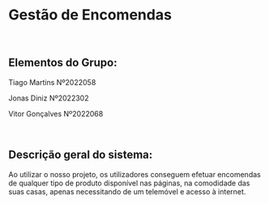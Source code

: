 <h1>Gestão de Encomendas</h1>

<br><h2>Elementos do Grupo:</h2>
<p>Tiago Martins Nº2022058 </p>
<p>Jonas Diniz Nº2022302 </p>
<p>Vitor Gonçalves Nº2022068 </p> 

<br><h2>Descrição geral do sistema:</h2>
<p>Ao utilizar o nosso projeto, os utilizadores conseguem efetuar encomendas de qualquer tipo
de produto disponível nas páginas, na comodidade das suas casas, apenas necessitando de um
telemóvel e acesso à internet.</p>
